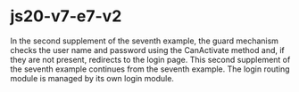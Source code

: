 # js20-v7-e7-v2
In the second supplement of the seventh example, the guard mechanism checks the user name and password using the CanActivate method and, if they are not present, redirects to the login page.
This second supplement of the seventh example continues from the seventh example.
The login routing module is managed by its own login module.
